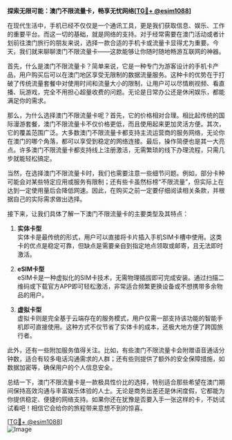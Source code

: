 **探索无限可能：澳门不限流量卡，畅享无忧网络[[TG💪+ @esim1088](https://t.me/s/esim1088)]**

在现代生活中，手机已经不仅仅是一个通讯工具，更是我们获取信息、娱乐、工作的重要平台。而这一切的基础，就是网络的支持。对于经常需要在澳门活动或者计划前往澳门旅行的朋友来说，选择一款合适的手机卡或流量卡显得尤为重要。今天，我们就来聊聊澳门不限流量卡——这款能够让你随时随地畅游互联网的神器。

首先，什么是澳门不限流量卡？简单来说，它是一种专门为游客设计的手机卡产品，用户购买后可以在澳门地区享受无限制的数据流量服务。这种卡的优势在于打破了传统流量套餐中对使用时间和流量大小的限制，让用户可以尽情刷视频、看直播、玩游戏，完全不用担心超量收费的问题。无论是日常办公还是休闲娱乐，都能满足你的需求。

那么，为什么选择澳门不限流量卡呢？首先，它的价格相对合理。相比起传统的国际漫游套餐，澳门不限流量卡不仅价格更低，而且使用起来更加灵活方便。其次，它的覆盖范围广泛。大多数澳门不限流量卡都支持主流运营商的服务网络，无论你在澳门的哪个角落，都可以享受到稳定的网络连接。最后，操作简便也是其一大亮点。许多澳门不限流量卡都支持线上注册激活，无需繁琐的线下办理流程，只需几步就能轻松搞定。

当然，在选择澳门不限流量卡时，我们也需要注意一些细节问题。例如，部分卡种可能会对某些特定应用或服务有限制；还有些卡虽然标榜“不限流量”，但实际上在达到一定使用量后会降低网速。因此，在购买之前一定要仔细阅读相关条款，并根据自己的实际需求做出选择。

接下来，让我们具体了解一下澳门不限流量卡的主要类型及其特点：

1. **实体卡型**  
   实体卡是最传统的形式，用户可以直接将卡片插入手机SIM卡槽中使用。这类卡的优点是稳定可靠，但缺点是需要亲自到指定地点领取或邮寄，且无法即时激活。

2. **eSIM卡型**  
   eSIM卡是一种虚拟化的SIM卡技术，无需物理插拔即可完成安装。通过扫描二维码或下载官方APP即可轻松激活，非常适合频繁更换设备或不想携带多余物品的用户。

3. **虚拟卡型**  
   虚拟卡则是完全基于云端存在的服务模式，用户仅需一部支持该功能的智能手机即可直接使用。这种方式不仅节省了实体卡的成本，还极大地方便了跨国旅行者。

此外，还有一些附加服务值得关注。比如，有些澳门不限流量卡会附赠语音通话分钟数，适合有较多电话沟通需求的人群；还有些则提供了额外的安全保障措施，如数据加密等，确保用户的个人信息安全。

总结一下，澳门不限流量卡是一款极具性价比的选择，特别适合那些希望在澳门期间保持高效沟通与丰富娱乐体验的人士。无论是商务出差还是休闲度假，它都能为你提供稳定、便捷的网络支持。如果你还在犹豫是否要入手一张这样的卡，不妨试试看吧！相信它会给你的旅程带来意想不到的惊喜。

[[TG💪+ @esim1088](https://t.me/s/esim1088)]  
![Image](https://i.postimg.cc/4NQfJmqS/Snipaste-2025-05-13-00-14-12.png)